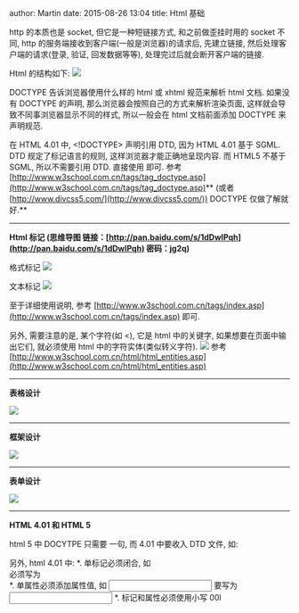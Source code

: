 author: Martin
date: 2015-08-26 13:04
title: Html 基础

http 的本质也是 socket, 但它是一种短链接方式, 和之前做歪挂时用的 socket 不同, http 的服务端接收到客户端(一般是浏览器)的请求后, 先建立链接, 然后处理客户端的请求(登录, 验证, 回发数据等等), 处理完过后就会断开客户端的链接.

Html 的结构如下:
![](http://i62.tinypic.com/28s0xhu.jpg)

DOCTYPE 告诉浏览器使用什么样的 html 或 xhtml 规范来解析 html 文档.
如果没有 DOCTYPE 的声明, 那么浏览器会按照自己的方式来解析渲染页面, 这样就会导致不同事浏览器显示不同的样式, 所以一般会在 html 文档前面添加 DOCTYPE 来声明规范.

在 HTML 4.01 中, <!DOCTYPE> 声明引用 DTD, 因为 HTML 4.01 基于 SGML.
DTD 规定了标记语言的规则, 这样浏览器才能正确地呈现内容.
而 HTML5 不基于 SGML, 所以不需要引用 DTD. 直接使用 <!DOCTYPE html> 即可.
参考 [http://www.w3school.com.cn/tags/tag_doctype.asp](http://www.w3school.com.cn/tags/tag_doctype.asp)** (或者 [http://www.divcss5.com/](http://www.divcss5.com/))
DOCTYPE 仅做了解就好.**

* * *



**Html 标记
(思维导图 链接：[http://pan.baidu.com/s/1dDwIPqh](http://pan.baidu.com/s/1dDwIPqh) 密码：jg2q)**

格式标记
![](http://i58.tinypic.com/a43kzt.jpg)

文本标记
![](http://i59.tinypic.com/58g3p.jpg)

至于详细使用说明, 参考 [http://www.w3school.com.cn/tags/index.asp](http://www.w3school.com.cn/tags/index.asp) 即可.

另外, 需要注意的是, 某个字符(如 <), 它是 html 中的关键字, 如果想要在页面中输出它们, 就必须使用 html 中的字符实体(类似转义字符).
![](http://i61.tinypic.com/4rrd4h.jpg)
参考 [http://www.w3school.com.cn/html/html_entities.asp](http://www.w3school.com.cn/html/html_entities.asp)

* * *



**表格设计**

![](http://i57.tinypic.com/2eybehh.jpg)

* * *



**框架设计**

![](http://i62.tinypic.com/biych.jpg)

* * *

**表单设计**

![](http://i61.tinypic.com/do16qe.jpg)

* * *

**HTML 4.01 和 HTML 5**

html 5 中 DOCYTPE 只需要 <!DOCTYPE html> 一句, 而 4.01 中要收入 DTD 文件, 如:
<!DOCTYPE HTML PUBLIC "-//W3C//DTD HTML 4.01 Transitional//EN"
"http://www.w3.org/TR/html4/loose.dtd">

另外, html 4.01 中:
*. 单标记必须闭合, 如 <br> 必须写为 <br/>
*. 单属性必须添加属性值, 如 <input type=”radio” checked> 要写为 <input type=”radio” checked="checkend">
*. 标记和属性必须使用小写
00l
